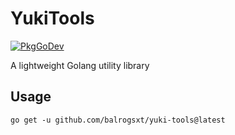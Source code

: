 # YukiTools

[![PkgGoDev](https://pkg.go.dev/badge/golang.org/x/tools)](https://pkg.go.dev/golang.org/x/tools)

A lightweight Golang utility library

## Usage
```shell
go get -u github.com/balrogsxt/yuki-tools@latest
```